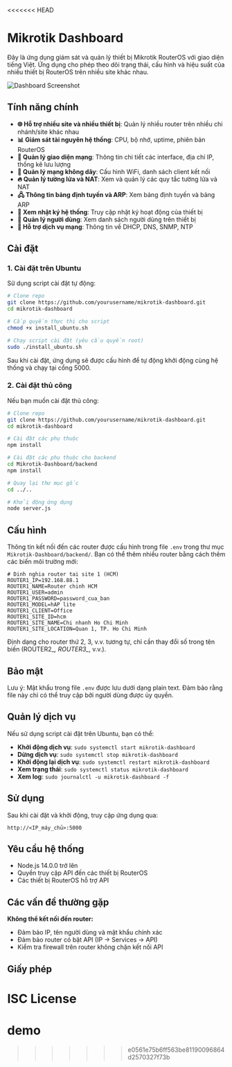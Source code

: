 <<<<<<< HEAD
# Mikrotik Dashboard

Đây là ứng dụng giám sát và quản lý thiết bị Mikrotik RouterOS với giao diện tiếng Việt. Ứng dụng cho phép theo dõi trạng thái, cấu hình và hiệu suất của nhiều thiết bị RouterOS trên nhiều site khác nhau.

![Dashboard Screenshot](attached_assets/image_1742906976088.png)

## Tính năng chính

- **🌐 Hỗ trợ nhiều site và nhiều thiết bị**: Quản lý nhiều router trên nhiều chi nhánh/site khác nhau
- **📊 Giám sát tài nguyên hệ thống**: CPU, bộ nhớ, uptime, phiên bản RouterOS
- **🔌 Quản lý giao diện mạng**: Thông tin chi tiết các interface, địa chỉ IP, thống kê lưu lượng
- **📶 Quản lý mạng không dây**: Cấu hình WiFi, danh sách client kết nối 
- **🔥 Quản lý tường lửa và NAT**: Xem và quản lý các quy tắc tường lửa và NAT
- **🖧 Thông tin bảng định tuyến và ARP**: Xem bảng định tuyến và bảng ARP
- **📝 Xem nhật ký hệ thống**: Truy cập nhật ký hoạt động của thiết bị
- **👥 Quản lý người dùng**: Xem danh sách người dùng trên thiết bị
- **🔧 Hỗ trợ dịch vụ mạng**: Thông tin về DHCP, DNS, SNMP, NTP

## Cài đặt

### 1. Cài đặt trên Ubuntu

Sử dụng script cài đặt tự động:

```bash
# Clone repo 
git clone https://github.com/yourusername/mikrotik-dashboard.git
cd mikrotik-dashboard

# Cấp quyền thực thi cho script
chmod +x install_ubuntu.sh

# Chạy script cài đặt (yêu cầu quyền root)
sudo ./install_ubuntu.sh
```

Sau khi cài đặt, ứng dụng sẽ được cấu hình để tự động khởi động cùng hệ thống và chạy tại cổng 5000.

### 2. Cài đặt thủ công

Nếu bạn muốn cài đặt thủ công:

```bash
# Clone repo
git clone https://github.com/yourusername/mikrotik-dashboard.git
cd mikrotik-dashboard

# Cài đặt các phụ thuộc
npm install

# Cài đặt các phụ thuộc cho backend
cd Mikrotik-Dashboard/backend
npm install

# Quay lại thư mục gốc
cd ../..

# Khởi động ứng dụng
node server.js
```

## Cấu hình

Thông tin kết nối đến các router được cấu hình trong file `.env` trong thư mục `Mikrotik-Dashboard/backend/`. Bạn có thể thêm nhiều router bằng cách thêm các biến môi trường mới:

```
# Dinh nghia router tai site 1 (HCM)
ROUTER1_IP=192.168.88.1
ROUTER1_NAME=Router chinh HCM
ROUTER1_USER=admin  
ROUTER1_PASSWORD=password_cua_ban
ROUTER1_MODEL=hAP lite
ROUTER1_CLIENT=Office
ROUTER1_SITE_ID=hcm
ROUTER1_SITE_NAME=Chi nhanh Ho Chi Minh
ROUTER1_SITE_LOCATION=Quan 1, TP. Ho Chi Minh
```

Định dạng cho router thứ 2, 3, v.v. tương tự, chỉ cần thay đổi số trong tên biến (ROUTER2_*, ROUTER3_*, v.v.).

## Bảo mật

Lưu ý: Mật khẩu trong file `.env` được lưu dưới dạng plain text. Đảm bảo rằng file này chỉ có thể truy cập bởi người dùng được ủy quyền.

## Quản lý dịch vụ

Nếu sử dụng script cài đặt trên Ubuntu, bạn có thể:

- **Khởi động dịch vụ**: `sudo systemctl start mikrotik-dashboard`
- **Dừng dịch vụ**: `sudo systemctl stop mikrotik-dashboard`  
- **Khởi động lại dịch vụ**: `sudo systemctl restart mikrotik-dashboard`
- **Xem trạng thái**: `sudo systemctl status mikrotik-dashboard`
- **Xem log**: `sudo journalctl -u mikrotik-dashboard -f`

## Sử dụng

Sau khi cài đặt và khởi động, truy cập ứng dụng qua:
```
http://<IP_máy_chủ>:5000
```

## Yêu cầu hệ thống

- Node.js 14.0.0 trở lên
- Quyền truy cập API đến các thiết bị RouterOS
- Các thiết bị RouterOS hỗ trợ API

## Các vấn đề thường gặp

**Không thể kết nối đến router:**
- Đảm bảo IP, tên người dùng và mật khẩu chính xác
- Đảm bảo router có bật API (IP → Services → API)
- Kiểm tra firewall trên router không chặn kết nối API

## Giấy phép

ISC License
=======
# demo
>>>>>>> e0561e75b6ff563be81190096864d2570327f73b

